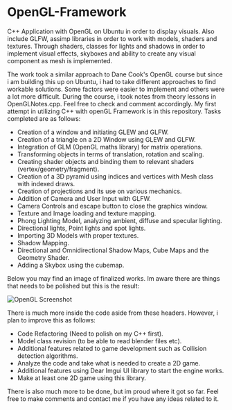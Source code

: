# OpenGL-Framework
C++ Application with OpenGL on Ubuntu in order to display visuals. Also include GLFW, assimp libraries in order to work with models, shaders and textures. Through shaders, classes for lights and shadows in order to implement visual effects, skyboxes and ability to create any visual component as mesh is implemented.

The work took a similar approach to Dane Cook's OpenGL course but since i am building this up on Ubuntu, i had to take different approaches to find workable solutions. Some factors were easier to implement and others were a lot more difficult. During the course, i took notes from theory lessons in OpenGLNotes.cpp. Feel free to check and comment accordingly.
My first attempt in utilizing C++ with openGL Framework is in this repository. Tasks completed are as follows:

- Creation of a window and initiating GLEW and GLFW.
- Creation of a triangle on a 2D Window using GLEW and GLFW.
- Integration of GLM (OpenGL maths library) for matrix operations.
- Transforming objects in terms of translation, rotation and scaling.
- Creating shader objects and binding them to relevant shaders (vertex/geometry/fragment).
- Creation of a 3D pyramid using indices and vertices with Mesh class with indexed draws.
- Creation of projections and its use on various mechanics.
- Addition of Camera and User Input with GLFW.
- Camera Controls and escape button to close the graphics window.
- Texture and Image loading and texture mapping.
- Phong Lighting Model, analyzing ambient, diffuse and specular lighting.
- Directional lights, Point lights and spot lights.
- Importing 3D Models with proper textures.
- Shadow Mapping.
- Directional and Omnidirectional Shadow Maps, Cube Maps and the Geometry Shader.
- Adding a Skybox using the cubemap.

Below you may find an image of finalized works. Im aware there are things that needs to be polished but this is the result:

<img src="Images/OpenGL1.png" alt="OpenGL Screenshot">

There is much more inside the code aside from these headers. However, i plan to improve this as follows:

- Code Refactoring (Need to polish on my C++ first).
- Model class revision (to be able to read blender files etc).
- Additional features related to game development such as Collision detection algorithms.
- Analyze the code and take what is needed to create a 2D game.
- Additional features using Dear Imgui UI library to start the engine works.
- Make at least one 2D game using this library.

There is also much more to be done, but im proud where it got so far.
Feel free to make comments and contact me if you have any ideas related to it.
